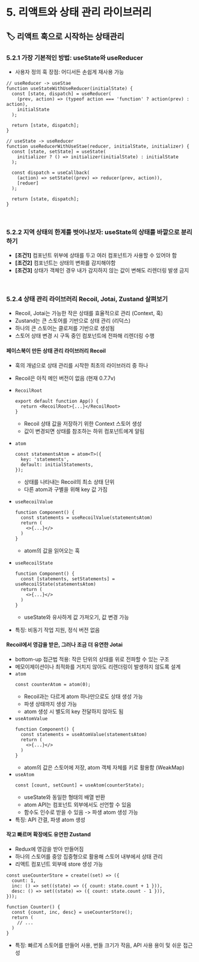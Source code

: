 # 5. 리액트와 상태 관리 라이브러리

## 🏷 리액트 훅으로 시작하는 상태관리

### 5.2.1 가장 기본적인 방법: useState와 useReducer

- 사용자 정의 훅 장점: 어디서든 손쉽게 재사용 가능

```tsx
// useReducer -> useStae
function useStateWithUseReducer(initialState) {
  const [state, dispatch] = useReducer(
    (prev, action) => (typeof action === 'function' ? action(prev) : action),
    initialState
  );

  return [state, dispatch];
}

// useState -> useReducer
function useReducerWithUseStae(reducer, initialState, initializer) {
  const [state, setState] = useState(
    initializer ? () => initializer(initialState) : initialState
  );

  const dispatch = useCallback(
    (action) => setState((prev) => reducer(prev, action)),
    [reduer]
  );

  return [state, dispatch];
}
```

<br />

### 5.2.2 지역 상태의 한계를 벗어나보자: useState의 상태를 바깥으로 분리하기

- **[조건1]** 컴포넌트 위부에 상태를 두고 여러 컴포넌트가 사용할 수 있어야 함
- **[조건2]** 컴포넌트는 상태의 변화를 감지해야함
- **[조건3]** 상태가 객체인 경우 내가 감지하지 않는 값이 변해도 리렌더링 발생 금지

<br />

### 5.2.4 상태 관리 라이브러리 Recoil, Jotai, Zustand 살펴보기

- Recoil, Jotai는 가능한 작은 상태를 효율적으로 관리 (Context, 훅)
- Zustand는 큰 스토어를 기반으로 상태 관리 (리덕스)
- 하나의 큰 스토어는 클로저를 기반으로 생성됨
- 스토어 상태 변경 시 구독 중인 컴포넌트에 전파해 리렌더링 수행

#### 페이스북이 만든 상태 관리 라이브러리 Recoil

- 훅의 개념으로 상태 관리를 시작한 최초의 라이브러리 중 하나
- Recoil은 아직 메인 버전이 없음 (현재 0.7.7v)
- `RecoilRoot`
  ```tsx
  export default function App() {
    return <RecoilRoot>{...}</RecoilRoot>
  }
  ```
  - Recoil 상태 값을 저장하기 위한 Context 스토어 생성
  - 값이 변경되면 상태를 참조하는 하위 컴포넌트에게 알림
- `atom`
  ```tsx
  const statementsAtom = atom<T>({
    key: 'statements',
    default: initialStatements,
  });
  ```
  - 상태를 나타내는 Recoil의 최소 상태 단위
  - 다른 atom과 구별을 위해 key 값 가짐
- `useRecoilValue`
  ```tsx
  function Component() {
    const statements = useRecoilValue(statementsAtom)
    return (
      <>{...}</>
    )
  }
  ```
  - atom의 값을 읽어오는 훅
- `useRecoilState`

  ```tsx
  function Component() {
    const [statements, setStatements] = useRecoilState(statementsAtom)
    return (
      <>{...}</>
    )
  }
  ```

  - useState와 유사하게 값 가져오기, 값 변경 가능

- 특징: 비동기 작업 지원, 정식 버전 없음

#### Recoil에서 영감을 받은, 그러나 조금 더 유연한 Jotai

- bottom-up 접근법 적용: 작은 단위의 상태를 위로 전파할 수 있는 구조
- 메모이제이션이나 최적화를 거치지 않아도 리렌더링이 발생하지 않도록 설계
- `atom`
  ```tsx
  const counterAtom = atom(0);
  ```
  - Recoil과는 다르게 atom 하나만으로도 상태 생성 가능
  - 파생 상태까지 생성 가능
  - atom 생성 시 별도의 key 전달하지 않아도 됨
- `useAtomValue`
  ```tsx
  function Component() {
    const statements = useAtomValue(statementsAtom)
    return (
      <>{...}</>
    )
  }
  ```
  - atom의 값은 스토어에 저장, atom 객체 자체를 키로 활용함 (WeakMap)
- `useAtom`
  ```tsx
  const [count, setCount] = useAtom(counterState);
  ```
  - useState와 동일한 형태의 배열 반환
  - atom API는 컴포넌트 외부에서도 선언할 수 있음
  - 함수도 인수로 받을 수 있음 -> 파생 atom 생성 가능
- 특징: API 간결, 파생 atom 생성

#### 작고 빠르며 확장에도 유연한 Zustand

- Redux에 영감을 받아 만들어짐
- 하나의 스토어를 중앙 집중형으로 활용해 스토어 내부에서 상태 관리
- 리액트 컴포넌트 외부에 store 생성 가능

```tsx
const useCounterStore = create((set) => ({
  count: 1,
  inc: () => set((state) => ({ count: state.count + 1 })),
  desc: () => set((state) => ({ count: state.count - 1 })),
}));

function Counter() {
  const {count, inc, desc} = useCounterStore();
  return (
    // ...
  )
}
```

- 특징: 빠르게 스토어를 만들어 사용, 번들 크기가 작음, API 사용 용이 및 쉬운 접근성

<br />

